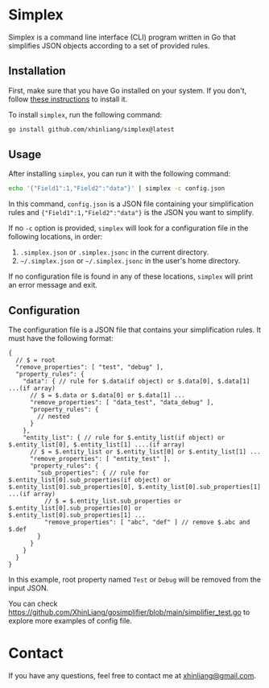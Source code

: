 # Simplex

Simplex is a command line interface (CLI) program written in Go that simplifies JSON objects according to a set of provided rules.

## Installation

First, make sure that you have Go installed on your system. If you don't, follow [these instructions](https://golang.org/doc/install) to install it.

To install `simplex`, run the following command:

```bash
go install github.com/xhinliang/simplex@latest
```

## Usage

After installing `simplex`, you can run it with the following command:

```bash
echo '{"Field1":1,"Field2":"data"}' | simplex -c config.json
```

In this command, `config.json` is a JSON file containing your simplification rules and `{"Field1":1,"Field2":"data"}` is the JSON you want to simplify.

If no `-c` option is provided, `simplex` will look for a configuration file in the following locations, in order:

1. `.simplex.json` or `.simplex.jsonc` in the current directory.
2. `~/.simplex.json` or `~/.simplex.jsonc` in the user's home directory.

If no configuration file is found in any of these locations, `simplex` will print an error message and exit.

## Configuration

The configuration file is a JSON file that contains your simplification rules. It must have the following format:

```
{
  // $ = root
  "remove_properties": [ "test", "debug" ],
  "property_rules": {
    "data": { // rule for $.data(if object) or $.data[0], $.data[1] ...(if array)
      // $ = $.data or $.data[0] or $.data[1] ...
      "remove_properties": [ "data_test", "data_debug" ],
      "property_rules": {
        // nested
      }
    },
    "entity_list": { // rule for $.entity_list(if object) or $.entity_list[0], $.entity_list[1] ....(if array)
      // $ = $.entity_list or $.entity_list[0] or $.entity_list[1] ...
      "remove_properties": [ "entity_test" ],
      "property_rules": {
        "sub_properties": { // rule for $.entity_list[0].sub_properties(if object) or $.entity_list[0].sub_properties[0], $.entity_list[0].sub_properties[1] ...(if array)
          // $ = $.entity_list.sub_properties or $.entity_list[0].sub_properties[0] or $.entity_list[0].sub_properties[1] ...
          "remove_properties": [ "abc", "def" ] // remove $.abc and $.def
        }
      }
    }
  }
}
```

In this example, root property named `Test` or `Debug` will be removed from the input JSON.

You can check https://github.com/XhinLiang/gosimplifier/blob/main/simplifier_test.go to explore more examples of config file.

# Contact

If you have any questions, feel free to contact me at xhinliang@gmail.com.
